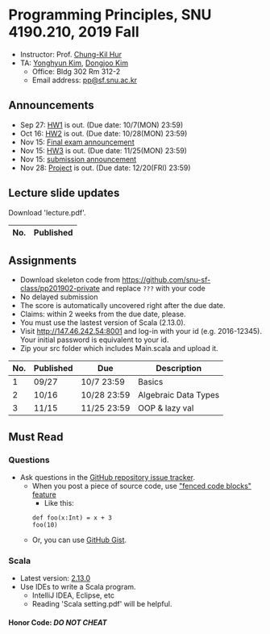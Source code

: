 # Programming Principles, SNU 4190.210, 2019 Fall

- Instructor: Prof. [Chung-Kil Hur](http://sf.snu.ac.kr/gil.hur)
- TA: [Yonghyun Kim](http://sf.snu.ac.kr/yonghyun.kim), [Dongjoo Kim](https://sf.snu.ac.kr/dongjoo.kim/)
    + Office: Bldg 302 Rm 312-2
    + Email address: pp@sf.snu.ac.kr

## Announcements
- Sep 27: [HW1](https://github.com/snu-sf-class/pp201902-private/tree/master/assignments/hw1) is out. (Due date: 10/7(MON) 23:59)
- Oct 16: [HW2](https://github.com/snu-sf-class/pp201902-private/tree/master/assignments/hw2) is out. (Due date: 10/28(MON) 23:59)
- Nov 15: [Final exam announcement](https://github.com/snu-sf-class/pp201902/issues/14)
- Nov 15: [HW3](https://github.com/snu-sf-class/pp201902-private/tree/master/assignments/hw3) is out. (Due date: 11/25(MON) 23:59)
- Nov 15: [submission announcement](https://github.com/snu-sf-class/pp201902/issues/16)
- Nov 28: [Project](https://github.com/snu-sf-class/pp201902-private/tree/master/project) is out. (Due date: 12/20(FRI) 23:59)


##  Lecture slide updates

Download 'lecture.pdf'.

|No. | Published    |
|----|------------  |


## Assignments
- Download skeleton code from https://github.com/snu-sf-class/pp201902-private and replace `???` with your code
- No delayed submission
- The score is automatically uncovered right after the due date.
- Claims: within 2 weeks from the due date, please.
- You must use the lastest version of Scala (2.13.0).
- Visit http://147.46.242.54:8001 and log-in with your id (e.g. 2016-12345). Your initial password is equivalent to your id.
- Zip your src folder which includes Main.scala and upload it.
<!--- - [Instruction for submission](https://github.com/snu-sf-class/pp201802/issues/7) -->

|No. | Published     | Due       	| Description                   	 	 	 	 	 	 	 	 	 	  	|
|----|------------	|------------	|----------------------	|
| 1 | 09/27     	|10/7 23:59    | Basics                                                            	|
| 2 | 10/16     	|10/28 23:59    | Algebraic Data Types            	|
| 3 | 11/15     	|11/25 23:59    | OOP & lazy val             	|

## Must Read

### Questions

- Ask questions in the [GitHub repository issue tracker](https://github.com/snu-sf-class/pp201902/issues).
    + When you post a piece of source code, use ["fenced code blocks" feature](https://help.github.com/articles/creating-and-highlighting-code-blocks/)
      * Like this:
      ```
      def foo(x:Int) = x + 3
      foo(10)
      ```
    + Or, you can use [GitHub Gist](https://gist.github.com/).

### Scala
- Latest version: [2.13.0](https://www.scala-lang.org/)
- Use IDEs to write a Scala program.
    + IntelliJ IDEA, Eclipse, etc
    + Reading 'Scala setting.pdf' will be helpful.

#### Honor Code: *DO NOT CHEAT*

